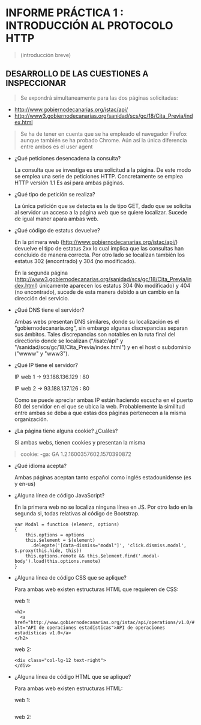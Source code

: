 # INFORME PRÁCTICA 1 : INTRODUCCIÓN AL PROTOCOLO HTTP
> (introducción breve)

## DESARROLLO DE LAS CUESTIONES A INSPECCIONAR  
> Se expondrá simultaneamente para las dos páginas solicitadas: 
   - http://www.gobiernodecanarias.org/istac/api/
   - http://www3.gobiernodecanarias.org/sanidad/scs/gc/18/Cita_Previa/index.html

> Se ha de tener en cuenta que se ha empleado el navegador Firefox aunque también se ha probado Chrome. Aún así la única diferencia entre ambos es el user agent

- ¿Qué peticiones desencadena la consulta?

    La consulta que se investiga es una solicitud a la página. De este modo se emplea una serie de peticiones HTTP. Concretamente se emplea HTTP versión 1.1
    Es así para ambas páginas.

-  ¿Qué tipo de petición se realiza? 

    La única petición que se detecta es la de tipo GET, dado que se solicita al servidor un acceso a la página web que se quiere localizar. Sucede de igual maner apara ambas web.

-  ¿Qué código de estatus devuelve? 

    En la primera web  (http://www.gobiernodecanarias.org/istac/api/) devuelve el tipo de estatus 2xx lo cual implica que las consultas han concluido de manera correcta. Por otro lado se localizan también los estatus 302 (encontrado) y 304 (no modificado).

    En la segunda página (http://www3.gobiernodecanarias.org/sanidad/scs/gc/18/Cita_Previa/index.html) únicamente aparecen los estatus 304 (No modificado) y 404 (no encontrado), sucede de esta manera debido a un cambio en la dirección del servicio.

- ¿Qué DNS tiene el servidor?

    Ambas webs presentan DNS similares, donde su localización es el "gobiernodecanaria.org", sin embargo algunas discrepancias separan sus ámbitos. Tales discrepancias son notables en la ruta final del directiorio donde se localizan  ("/isatc/api" y "/sanidad/scs/gc/18/Cita_Previa/index.html") y en el host 
    o subdominio ("wwww" y "www3").

- ¿Qué IP tiene el servidor?

    IP web 1 -> 93.188.136.129 : 80

    
    IP web 2 -> 93.188.137.126 : 80

    Como se puede apreciar ambas IP están haciendo escucha en el puerto 80 del servidor en el que se ubica la web. Probablemente la similitud entre ambas
    se deba a que estas dos páginas pertenecen a la misma organización.

- ¿La página tiene alguna cookie? ¿Cuáles?

    Si ambas webs, tienen cookies y presentan la misma
>   cookie: -ga: GA 1.2.1600357602.1570390872

- ¿Qué idioma acepta?

    Ambas páginas aceptan tanto español como inglés estadounidense (es y en-us)

- ¿Alguna línea de código JavaScript?

    En la primera web no se localiza ninguna línea en JS. Por otro lado en la segunda si, todas relativas al código de Bootstrap.

    ``` 
    var Modal = function (element, options) 
    {
        this.options = options
        this.$element = $(element)
          .delegate('[data-dismiss="modal"]', 'click.dismiss.modal', $.proxy(this.hide, this))
        this.options.remote && this.$element.find('.modal-body').load(this.options.remote)
    }
    ```

- ¿Alguna línea de código CSS que se aplique?

    Para ambas web existen estructuras HTML que requieren de CSS:

    web 1:
    ```
    <h2>
      <a href="http://www.gobiernodecanarias.org/istac/api/operations/v1.0/#/" alt="API de operaciones estadísticas">API de operaciones estadísticas v1.0</a>
    </h2>
    ```

    web 2:
    ```
    <div class="col-lg-12 text-right">            
    </div>
    ```

- ¿Alguna línea de código HTML que se aplique?

    Para ambas web existen estructuras HTML:

    web 1:
    ```
    ```

    web 2:
    ```
    ```